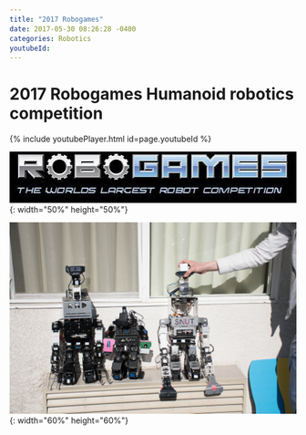 ```yaml
---
title: "2017 Robogames"
date: 2017-05-30 08:26:28 -0400
categories: Robotics
youtubeId: 
---
```

# 2017 Robogames Humanoid robotics competition
{% include youtubePlayer.html id=page.youtubeId %}

![title](/photos/robogames.jpeg){: width="50%" height="50%"}

![title](/photos/robogames_robot.jpg){: width="60%" height="60%"}

